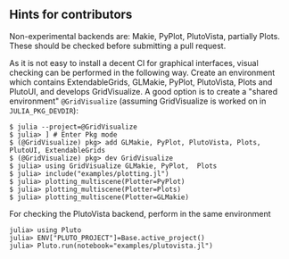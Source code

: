 ## Hints for contributors
Non-experimental backends are: Makie, PyPlot, PlutoVista, partially Plots. These should be checked before
submitting a pull request.

As it is not easy to install a decent CI for graphical interfaces, visual checking can be performed in the following way.
Create an environment which contains ExtendableGrids, GLMakie, PyPlot, PlutoVista, Plots and PlutoUI, and develops GridVisualize.
A good option is to create a "shared environment" `@GridVisualize` (assuming GridVisualize is worked on in `JULIA_PKG_DEVDIR`):
```
$ julia --project=@GridVisualize
$ julia> ] # Enter Pkg mode
$ (@GridVisualize) pkg> add GLMakie, PyPlot, PlutoVista, Plots, PlutoUI, ExtendableGrids
$ (@GridVisualize) pkg> dev GridVisualize
$ julia> using GridVisualize GLMakie, PyPlot,  Plots
$ julia> include("examples/plotting.jl")
$ julia> plotting_multiscene(Plotter=PyPlot)
$ julia> plotting_multiscene(Plotter=Plots)
$ julia> plotting_multiscene(Plotter=GLMakie)
```
For checking the PlutoVista backend, perform in the same environment 
```
julia> using Pluto
julia> ENV["PLUTO_PROJECT"]=Base.active_project()
julia> Pluto.run(notebook="examples/plutovista.jl")

```
